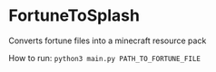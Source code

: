 # FortuneToSplash

Converts fortune files into a minecraft resource pack

How to run: `python3 main.py PATH_TO_FORTUNE_FILE`
